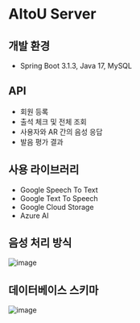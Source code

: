 # AltoU Server
## 개발 환경
- Spring Boot 3.1.3, Java 17, MySQL
## API
- 회원 등록
- 출석 체크 및 전체 조회
- 사용자와 AR 간의 음성 응답
- 발음 평가 결과
## 사용 라이브러리
- Google Speech To Text
- Google Text To Speech
- Google Cloud Storage
- Azure AI
## 음성 처리 방식
![image](https://github.com/Capstone-23-2/Back_SpringBoot/assets/78525791/625d3ce4-ec5d-4d12-a7dd-ca52b3b0be7b)
## 데이터베이스 스키마
![image](https://github.com/Capstone-23-2/Back_SpringBoot/assets/78525791/4d698303-b37f-454c-85d4-082d135da748)
